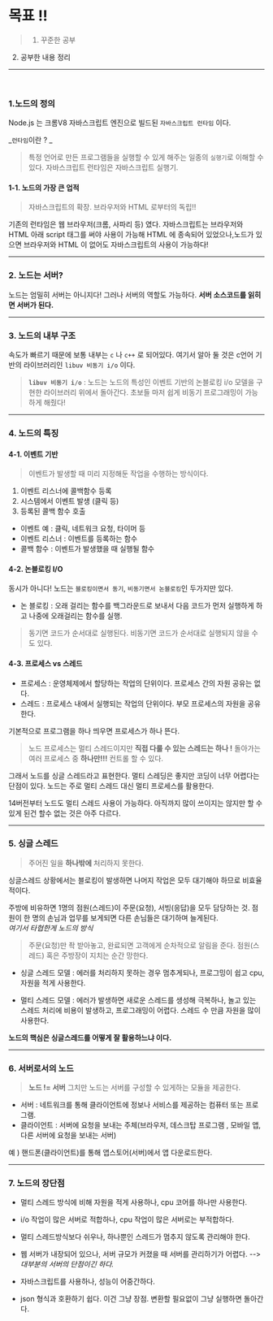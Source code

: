 # 목표 !!
> 1. 꾸준한 공부
2. 공부한 내용 정리

***

<br/>

### 1.노드의 정의
Node.js 는 크롬V8 자바스크립트 엔진으로 빌드된 `자바스크립트 런타임` 이다.


_`런타임`이란 ? _
>특정 언어로 만든 프로그램들을 실행할 수 있게 해주는 일종의 `실행기`로 이해할 수 있다. 
자바스크립트 런타임은 자바스크립트 실행기.


#### 1-1. 노드의 가장 큰 업적 
> 자바스크립트의 확장. 브라우저와 HTML 로부터의 독립!! 

기존의 런타임은 웹 브라우저(크롬, 사파리 등) 였다.
자바스크립트는 브라우저와 HTML 아래 script 태그를 써야 사용이 가능해 HTML 에 종속되어 있었으나,노드가 있으면 브라우저와 HTML 이 없어도 자바스크립트의 사용이 가능하다!


***



### 2. 노드는 서버?
노드는 엄밀히 서버는 아니지다! 그러나 서버의 역할도 가능하다.
**서버 소스코드를 읽히면 서버가 된다.**

***
### 3. 노드의 내부 구조
속도가 빠르기 때문에 보통 내부는 `c` 나 `c++` 로 되어있다.
여기서 알아 둘 것은 c언어 기반의 라이브러리인 `libuv 비동기 i/o` 이다.
> **`libuv 비동기 i/o`** : 
노드는 노드의 특성인 이벤트 기반의 논블로킹 i/o 모델을 구현한 라이브러리 위에서 돌아간다. 초보들 마저 쉽게 비동기 프로그래밍이 가능하게 해줬다!

***
### 4. 노드의 특징

#### 4-1. 이벤트 기반
> 이벤트가 발생할 때 미리 지정해둔 작업을 수행하는 방식이다.
1. 이벤트 리스너에 콜백함수 등록
2. 시스템에서 이벤트 발생 (클릭 등)
3. 등록된 콜백 함수 호출
 
* 이벤트 예 : 클릭, 네트워크 요청, 타이머 등
* 이벤트 리스너 : 이벤트를 등록하는 함수
* 콜백 함수 : 이벤트가 발생했을 때 실행될 함수

 


#### 4-2. 논블로킹 I/O
동시가 아니다! 노드는 `블로킹이면서 동기`, `비동기면서 논블로킹`인 두가지만 있다.

* 논 블로킹 : 오래 걸리는 함수를 백그라운드로 보내서 다음 코드가 먼저 실행하게 하고
나중에 오래걸리는 함수를 실행.

> 동기면 코드가 순서대로 실행된다.
비동기면 코드가 순서대로 실행되지 않을 수도 있다.



#### 4-3. 프로세스 vs 스레드
* 프로세스 : 운영체제에서 할당하는 작업의 단위이다. 프로세스 간의 자원 공유는 없다.
* 스레드 : 프로세스 내에서 실행되는 작업의 단위이다. 부모 프로세스의 자원을 공유한다.

기본적으로 프로그램을 하나 띄우면 프로세스가 하나 뜬다.

> 노드 프로세스는 멀티 스레드이지만 **직접 다룰 수 있는 스레드는 하나 !**
돌아가는 여러 프로세스 중 **하나만!!!** 컨트롤 할 수 있다. 

그래서 노드를 싱글 스레드라고 표현한다.
멀티 스레딩은 좋지만 코딩이 너무 어렵다는 단점이 있다.
노드는 주로 멀티 스레드 대신 멀티 프로세스를 활용한다.


14버전부터 노드도 멀티 스레드 사용이 가능하다.
아직까지 많이 쓰이지는 않지만 할 수 있게 된건 할수 없는 것은 아주 다르다. 
***

### 5. 싱글 스레드
> 주어진 일을 **하나밖에** 처리하지 못한다.

싱글스레드 상황에서는 
블로킹이 발생하면 나머지 작업은 모두 대기해야 하므로 비효율적이다.

주방에 비유하면 1명의 점원(스레드)이 주문(요청), 서빙(응답)을 모두 담당하는 것.
점원이 한 명의 손님과 업무를 보게되면 다른 손님들은 대기하며 늘게된다.
<br/>
_여기서 타협한게 노드의 방식_
> 주문(요청)만 좍 받아놓고, 완료되면 고객에게 순차적으로 알림을 준다.
점원(스레드) 혹은 주방장이 지치는 순간 망한다.


* 싱글 스레드 모델 : 
에러를 처리하지 못하는 경우 멈추게되나,
프로그밍이 쉽고 cpu, 자원을 적게 사용한다.

* 멀티 스레드 모델 :
에러가 발생하면 새로운 스레드를 생성해 극복하나,
놀고 있는 스레드 처리에 비용이 발생하고, 프로그래밍이 어렵다.
스레드 수 만큼 자원을 많이 사용한다.

 **노드의 핵심은 싱글스레드를 어떻게 잘 활용하느냐 이다.**

***

### 6. 서버로서의 노드

> **노드 != 서버**
그치만 노드는 서버를 구성할 수 있게하는 모듈을 제공한다.

* 서버 : 네트워크를 통해 클라이언트에 정보나 서비스를 제공하는 컴퓨터 또는 프로그램.
* 클라이언트 : 서버에 요청을 보내는 주체(브라우저, 데스크탑 프로그램 , 모바일 앱, 다른 서버에 요청을 보내는 서버)

 예 ) 핸드폰(클라이언트)를 통해 앱스토어(서버)에서 앱 다운로드한다.

***

### 7. 노드의 장단점
* 멀티 스레드 방식에 비해 자원을 적게 사용하나,
cpu 코어를 하나만 사용한다.

* i/o 작업이 많은 서버로 적합하나,
cpu 작업이 많은 서버로는 부적합하다.

* 멀티 스레드방식보다 쉬우나,
하나뿐인 스레드가 멈추지 않도록 관리해야 한다.

* 웹 서버가 내장되어 있으나,
서버 규모가 커졌을 때 서버를 관리하기가 어렵다. --> _대부분의 서버의 단점이긴 하다._

* 자바스크립트를 사용하나,
성능이 어중간하다. 

* json 형식과 호환하기 쉽다. 이건 그냥 장점. 변환할 필요없이 그냥 실행하면 돌아간다.

